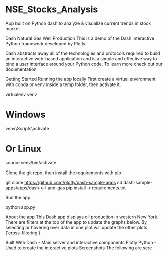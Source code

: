 # NSE_Stocks_Analysis
App built on Python dash to analyze &amp; visualize current trends in stock market

Dash Natural Gas Well Production
This is a demo of the Dash interactive Python framework developed by Plotly.

Dash abstracts away all of the technologies and protocols required to build an interactive web-based application and is a simple and effective way to bind a user interface around your Python code. To learn more check out our documentation.

Getting Started
Running the app locally
First create a virtual environment with conda or venv inside a temp folder, then activate it.

virtualenv venv

# Windows
venv\Scripts\activate
# Or Linux
source venv/bin/activate

Clone the git repo, then install the requirements with pip


git clone https://github.com/plotly/dash-sample-apps
cd dash-sample-apps/apps/dash-oil-and-gas
pip install -r requirements.txt

Run the app


python app.py

About the app
This Dash app displays oil production in western New York. There are filters at the top of the app to update the graphs below. By selecting or hovering over data in one plot will update the other plots ('cross-filtering').

Built With
Dash - Main server and interactive components
Plotly Python - Used to create the interactive plots
Screenshots
The following are scre
